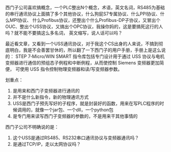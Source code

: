 西门子公司喜欢搞概念，一个PLC整出N个概念，术语，英文名词，RS485为基础的串行通讯协议上面搞了多个其他协议，什么狗屁S7专属协议、什么PPI协议、什么MPI协议、
什么Profibus协议，还整出个什么Profibus-DP子协议，又冒出个OUC、整出个USS协议，又搞出个OPC协议，我操你妈的，这是要搞死这行的人吗？就不能不要搞这么多名词，
英文缩写，说人话可以吗？

最近看文章，又看到一个USS通讯协议，对于我这个CS出身的人来说，不搞到彻底明白，我是不会善罢甘休的，所以翻了一下西门子的用户手册，手册上是这么说的：
STEP 7‑Micro/WIN SMART 指令库包括专门设计用于通过 USS 协议与电机变频器进行通信的预组态子例程和中断例程，从而使控制 Siemens 变频器更加简便，
可使用 USS 指令控制物理变频器和读/写变频器参数。

划重点：

1. 是用来和西门子变频器进行通讯的
2. 并不是什么新指令，新的物理通讯方式
3. USS是西门子预先写好的子程序，就是封装好的函数，用来在写PLC程序的时候调用的，就像一个jar包、一个dll，一个python包
4. 是专门用来读写西门子变频器的参数的，不是用来干其他事情的

西门子公司不明确说的是：

1. 这个USS是通过RS485、RS232串口通讯协议与变频器通讯吗？
2. 是通过TCP/IP，走以太网协议吗？
